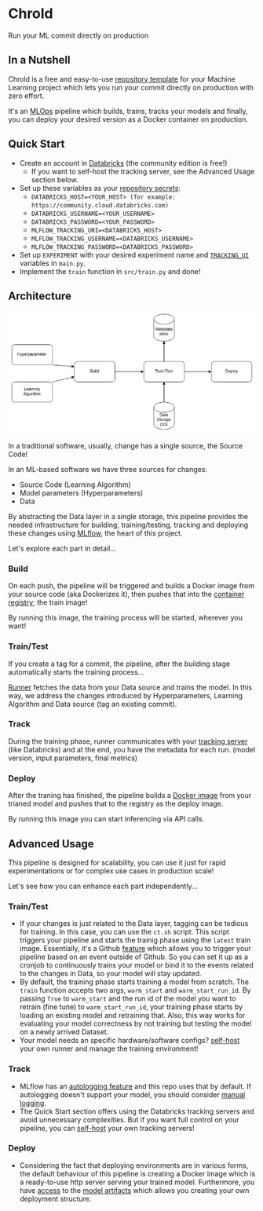 # Chrold

Run your ML commit directly on production

## In a Nutshell

Chrold is a free and easy-to-use [repository template](https://docs.github.com/en/repositories/creating-and-managing-repositories/creating-a-repository-from-a-template) for your Machine Learning project which lets you run your commit directly on production with zero effort.

It's an [MLOps](https://ml-ops.org/) pipeline which builds, trains, tracks your models and finally, you can deploy your desired version as a Docker container on production.

## Quick Start

* Create an account in [Databricks](https://databricks.com/try-databricks) (the community edition is free!)
    - If you want to self-host the tracking server, see the Advanced Usage section below.
* Set up these variables as your [repository secrets](https://docs.github.com/en/actions/security-guides/using-secrets-in-github-actions):
    - ```DATABRICKS_HOST=<YOUR_HOST> (for example: https://community.cloud.databricks.com)```
    - ```DATABRICKS_USERNAME=<YOUR_USERNAME>```
    - ```DATABRICKS_PASSWORD=<YOUR_PASSWORD>```
    - ```MLFLOW_TRACKING_URI=<DATABRICKS_HOST>```
    - ```MLFLOW_TRACKING_USERNAME=<DATABRICKS_USERNAME>```
    - ```MLFLOW_TRACKING_PASSWORD=<DATABRICKS_PASSWORD>```
* Set up ```EXPERIMENT``` with your desired experiment name and [```TRACKING_UI```](https://mlflow.org/docs/latest/tracking.html#where-runs-are-recorded) variables in ```main.py```.
* Implement the ```train``` function in ```src/train.py``` and done!

## Architecture

![](readme/pipeline.png)

In a traditional software, usually, change has a single source, the Source Code!

In an ML-based software we have three sources for changes:
- Source Code (Learning Algorithm)
- Model parameters (Hyperparameters)
- Data

By abstracting the Data layer in a single storage, this pipeline provides the needed infrastructure for building, training/testing, tracking and deploying these changes using [MLflow](https://mlflow.org/), the heart of this project.

Let's explore each part in detail...

### Build
On each push, the pipeline will be triggered and builds a Docker image from your source code (aka Dockerizes it), then pushes that into the [container registry](https://docs.github.com/en/packages/working-with-a-github-packages-registry/working-with-the-container-registry); the train image!

By running this image, the training process will be started, wherever you want!
### Train/Test
If you create a tag for a commit, the pipeline, after the building stage automatically starts the training process...

[Runner](https://docs.github.com/en/actions/using-github-hosted-runners/about-github-hosted-runners) fetches the data from your Data source and trains the model. In this way, we address the changes introduced by Hyperparameters, Learning Algorithm and Data source (tag an existing commit).
### Track
During the training phase, runner communicates with your [tracking server](https://mlflow.org/docs/latest/tracking.html) (like Databricks) and at the end, you have the metadata for each run. (model version, input parameters, final metrics)
### Deploy
After the traning has finished, the pipeline builds a [Docker image](https://mlflow.org/docs/latest/models.html#local-model-deployment) from your trianed model and pushes that to the registry as the deploy image. 

By running this image you can start inferencing via API calls.

## Advanced Usage
This pipeline is designed for scalability, you can use it just for rapid experimentations or for complex use cases in production scale!

Let's see how you can enhance each part independently...

### Train/Test
* If your changes is just related to the Data layer, tagging can be tedious for training. In this case, you can use the ```ct.sh``` script. This script triggers your pipeline and starts the trainig phase using the ```latest``` train image. Essentially, it's a Github [feature](https://docs.github.com/en/rest/actions/workflows?apiVersion=2022-11-28#create-a-workflow-dispatch-event) which allows you to trigger your pipeline based on an event outside of Github. So you can set it up as a cronjob to continuously trains your model or bind it to the events related to the changes in Data, so your model will stay updated.
* By default, the training phase starts training a model from scratch. The ```train``` function accepts two args, ```warm_start``` and ```warm_start_run_id```. By passing ```True``` to ```warm_start``` and the run id of the model you want to retrain (fine tune) to ```warm_start_run_id```, your training phase starts by loading an existing model and retraining that. Also, this way works for evaluating your model correctness by not training but testing the model on a newly arrived Dataset.
* Your model needs an specific hardware/software configs? [self-host](https://docs.github.com/en/actions/hosting-your-own-runners) your own runner and manage the training environment!

### Track
* MLflow has an [autologging feature](https://mlflow.org/docs/latest/tracking.html#automatic-logging) and this repo uses that by default. If autologging doesn't support your model, you should consider [manual logging](https://mlflow.org/docs/latest/tracking.html#logging-functions).
* The Quick Start section offers using the Databricks tracking servers and avoid unnecessary complexities. But if you want full control on your pipeline, you can [self-host](https://mlflow.org/docs/latest/tracking.html#scenario-4-mlflow-with-remote-tracking-server-backend-and-artifact-stores) your own tracking servers!

### Deploy 
* Considering the fact that deploying environments are in various forms, the default behaviour of this pipeline is creating a Docker image which is a ready-to-use http server serving your trained model. Furthermore, you have [access](https://mlflow.org/docs/latest/cli.html#mlflow-artifacts) to the [model artifacts](https://mlflow.org/docs/latest/tracking.html#concepts) which allows you creating your own deployment structure.

